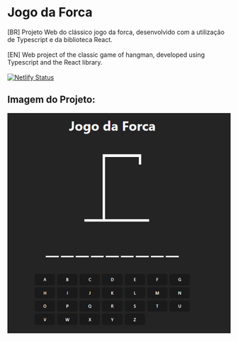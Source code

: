 # Jogo da Forca
[BR] Projeto Web do clássico jogo da forca, desenvolvido com a utilização de Typescript e da biblioteca React. <br><br>
[EN] Web project of the classic game of hangman, developed using Typescript and the React library. <br><br>
[![Netlify Status](https://api.netlify.com/api/v1/badges/30f0ba96-4ced-4a4d-a4f4-fa5a3edceda6/deploy-status)](https://app.netlify.com/sites/jogo-da-forca-eco/deploys)

## Imagem do Projeto:
<img src="./src/assets/tela.PNG">
